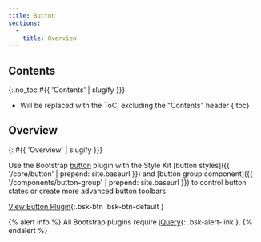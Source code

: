 ```yaml
---
title: Button
sections:
  -
    title: Overview
---
```


## Contents
{:.no_toc #{{ 'Contents' | slugify }}}

* Will be replaced with the ToC, excluding the "Contents" header
{:toc}

## Overview
{: #{{ 'Overview' | slugify }}}

Use the Bootstrap [button](http://getbootstrap.com/javascript/#buttons) plugin with the Style Kit
[button styles]({{ '/core/button' | prepend: site.baseurl }}) and
[button group component]({{ '/components/button-group' | prepend: site.baseurl }}) to control button states or create
more advanced button toolbars.

[View Button Plugin](http://getbootstrap.com/javascript/#buttons){:.bsk-btn .bsk-btn-default }

{% alert info %}
All Bootstrap plugins require [jQuery](https://jquery.com){: .bsk-alert-link }.
{% endalert %}

